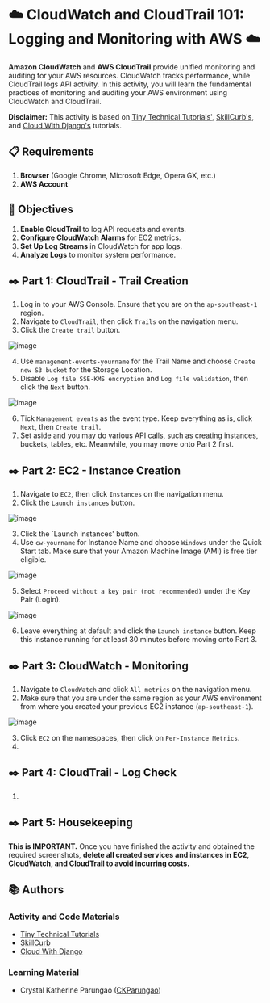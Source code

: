 # ☁️ CloudWatch and CloudTrail 101: Logging and Monitoring with AWS ☁️

**Amazon CloudWatch** and **AWS CloudTrail** provide unified monitoring and auditing for your AWS resources. CloudWatch tracks performance, while CloudTrail logs API activity. In this activity, you will learn the fundamental practices of monitoring and auditing your AWS environment using CloudWatch and CloudTrail.

**Disclaimer:** This activity is based on [Tiny Technical Tutorials'](https://www.youtube.com/watch?v=Yxl7e88cTAQ&ab_channel=TinyTechnicalTutorials), [SkillCurb's](https://www.youtube.com/watch?v=aYhlY9yxeEw), and [Cloud With Django's](https://www.youtube.com/watch?v=P6U89YLJ-ss&ab_channel=CloudWithDjango) tutorials.

## 📋 Requirements
1. **Browser** (Google Chrome, Microsoft Edge, Opera GX, etc.)
2. **AWS Account**

## 🎯 Objectives
1. **Enable CloudTrail** to log API requests and events.
2. **Configure CloudWatch Alarms** for EC2 metrics.
3. **Set Up Log Streams** in CloudWatch for app logs.
4. **Analyze Logs** to monitor system performance.

## ✒️ Part 1: CloudTrail - Trail Creation
1. Log in to your AWS Console. Ensure that you are on the `ap-southeast-1` region.
2. Navigate to `CloudTrail`, then click `Trails` on the navigation menu.
3. Click the `Create trail` button.

![image](https://github.com/user-attachments/assets/3498a2a0-7c42-4381-bbe5-806ed48e3c47)

4. Use `management-events-yourname` for the Trail Name and choose `Create new S3 bucket` for the Storage Location.
5. Disable `Log file SSE-KMS encryption` and `Log file validation`, then click the `Next` button.

![image](https://github.com/user-attachments/assets/cd3128ad-c96c-4a9f-986f-0083f6b963c5)

6. Tick `Management events` as the event type. Keep everything as is, click `Next`, then `Create trail`.
7. Set aside and you may do various API calls, such as creating instances, buckets, tables, etc. Meanwhile, you may move onto Part 2 first.

## ✒️ Part 2: EC2 - Instance Creation
1. Navigate to `EC2`, then click `Instances` on the navigation menu.
2. Click the `Launch instances` button.

![image](https://github.com/user-attachments/assets/f32c3bbb-6991-44f7-ac64-6984110af65a)

3. Click the `Launch instances' button.
4. Use `cw-yourname` for Instance Name and choose `Windows` under the Quick Start tab. Make sure that your Amazon Machine Image (AMI) is free tier eligible.

![image](https://github.com/user-attachments/assets/4c902637-e575-4aa2-8fec-9ad8adb72738)

5. Select `Proceed without a key pair (not recommended)` under the Key Pair (Login).

![image](https://github.com/user-attachments/assets/0f108ae1-8f38-444b-83ed-cf6eb1c424bf)

6. Leave everything at default and click the `Launch instance` button. Keep this instance running for at least 30 minutes before moving onto Part 3.

## ✒️ Part 3: CloudWatch - Monitoring
1. Navigate to `CloudWatch` and click `All metrics` on the navigation menu.
2. Make sure that you are under the same region as your AWS environment from where you created your previous EC2 instance (`ap-southeast-1`).

![image](https://github.com/user-attachments/assets/39f66657-5c38-48c0-b10e-74227b0df914)

3. Click `EC2` on the namespaces, then click on `Per-Instance Metrics`.
4. 

## ✒️ Part 4: CloudTrail - Log Check
1. 

## ✒️ Part 5: Housekeeping
**This is IMPORTANT.** Once you have finished the activity and obtained the required screenshots, **delete all created services and instances in EC2, CloudWatch, and CloudTrail to avoid incurring costs.**

## 📚 Authors
### Activity and Code Materials
- [Tiny Technical Tutorials](https://www.youtube.com/watch?v=Yxl7e88cTAQ&ab_channel=TinyTechnicalTutorials)
- [SkillCurb](https://www.youtube.com/watch?v=aYhlY9yxeEw)
- [Cloud With Django](https://www.youtube.com/watch?v=P6U89YLJ-ss&ab_channel=CloudWithDjango)
### Learning Material
- Crystal Katherine Parungao ([CKParungao](https://github.com/CKParungao))
